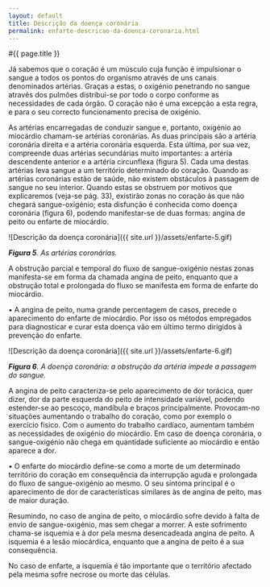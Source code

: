 ```yaml
---
layout: default
title: Descrição da doença coronária
permalink: enfarte-descricao-da-doenca-coronaria.html
---
```


#{{ page.title }}

Já sabemos que o coração é um músculo cuja função é impulsionar o sangue a todos os pontos do organismo através de uns canais denominados artérias. Graças a estas, o oxigénio penetrando no sangue através dos pulmões distribui-se por todo o corpo conforme as necessidades de cada órgão. O coração não é uma excepção a esta regra, e para o seu correcto funcionamento precisa de oxigénio.

As artérias encarregadas de conduzir sangue e, portanto, oxigénio ao miocárdio chamam-se artérias coronárias. As duas principais são a artéria coronária direita e a artéria coronária esquerda. Esta última, por sua vez, compreende duas artérias secundárias muito importantes: a artéria descendente anterior e a artéria circunflexa (figura 5). Cada uma destas artérias leva sangue a um território determinado do coração. Quando as artérias coronárias estão de saúde, não existem obstáculos à passagem de sangue no seu interior. Quando estas se obstruem por motivos que explicaremos (veja-se pág. 33), existirão zonas no coração às que não chegará sangue-oxigénio; esta disfunção é conhecida como doença coronária (figura 6), podendo manifestar-se de duas formas: angina de peito ou enfarte de miocárdio.

![Descrição da doença coronária]({{ site.url }}/assets/enfarte-5.gif)

<em><strong>Figura 5</strong>. As artérias coronárias.</em>

A obstrução parcial e temporal do fluxo de sangue-oxigénio nestas zonas manifesta-se em forma da chamada angina de peito, enquanto que a obstrução total e prolongada do fluxo se manifesta em forma de enfarte do miocárdio.

• A angina de peito, numa grande percentagem de casos, precede o aparecimento do enfarte de miocárdio. Por isso os métodos empregados para diagnosticar e curar esta doença vão em último termo dirigidos à prevenção do enfarte.

![Descrição da doença coronária]({{ site.url }}/assets/enfarte-6.gif)

<em><strong>Figura 6</strong>. A doença coronária: a obstrução da artéria impede a passagem do sangue.</em>

A angina de peito caracteriza-se pelo aparecimento de dor torácica, quer dizer, dor da parte esquerda do peito de intensidade variável, podendo estender-se ao pescoço, mandíbula e braços principalmente. Provocam-no situações aumentando o trabalho do coração, como por exemplo o exercício fisico. Com o aumento do trabalho cardíaco, aumentam também as necessidades de oxigénio do miocárdio. Em caso de doença coronária, o sangue-oxigénio não chega em quantidade suficiente ao miocárdio e então aparece a dor.

• O enfarte do miocárdio define-se como a morte de um determinado território do coração em consequência da interrupção aguda e prolongada do fluxo de sangue-oxigénio ao mesmo. O seu sintoma principal é o aparecimento de dor de características similares às de angina de peito, mas de maior duração.

Resumindo, no caso de angina de peito, o miocárdio sofre devido à falta de envio de sangue-oxigénio, mas sem chegar a morrer. A este sofrimento chama-se isquemia e à dor pela mesma desencadeada angina de peito. A isquemia é a lesão miocárdica, enquanto que a angina de peito é a sua consequência.

No caso de enfarte, a isquemia é tão importante que o território afectado pela mesma sofre necrose ou morte das células.
